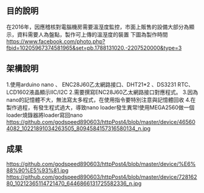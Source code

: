 ## 目的說明
在2016年，因應稽核對電腦機房需要溫溼度監控，市面上販售的設備大部分為顯示，資料需要人為盤點，製作可上傳的溫溼度的裝置
下圖為製作時間
https://www.facebook.com/photo.php?fbid=10205967374581965&set=pb.1788131020.-2207520000&type=3
## 架構說明
1.使用arduino nano 、 ENC28J60乙太網路接口、DHT21*2 、DS3231 RTC、LCD1602液晶顯示IIC/I2C
2.需要撰寫ENC28J60乙太網路接口對應程式。
3.因為nano的記憶體不大，無法寫太多程式，在使用指令要特別注意與記憶體回收
4.在製作過程，有發生程式過大，導致nano loader發生異常!使用MEGA2560做一個loader燒錄器將loader寫回nano
https://github.com/godspeed890603/httpPost4/blob/master/device/465604082_10221891034263505_8094584157316580134_n.jpg


## 成果
https://github.com/godspeed890603/httpPost4/blob/master/device/%E6%88%90%E5%93%81.jpg
https://github.com/godspeed890603/httpPost4/blob/master/device/72816280_10212365114721470_6446866131725582336_n.jpg
